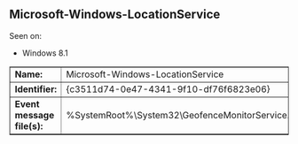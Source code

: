 ## Microsoft-Windows-LocationService

Seen on:
* Windows 8.1

<table border="1" class="docutils">
  <tbody>
    <tr>
      <td><b>Name:</b></td>
      <td>Microsoft-Windows-LocationService</td>
    </tr>
    <tr>
      <td><b>Identifier:</b></td>
      <td>{c3511d74-0e47-4341-9f10-df76f6823e06}</td>
    </tr>
    <tr>
      <td><b>Event message file(s):</b></td>
      <td>%SystemRoot%\System32\GeofenceMonitorService.dll</td>
    </tr>
  </tbody>
</table>

&nbsp;

